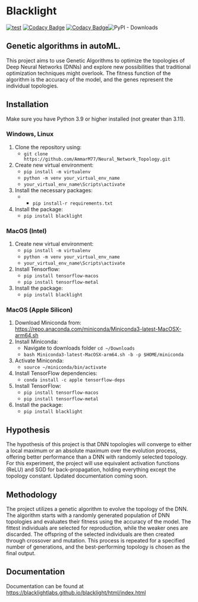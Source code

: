 # Blacklight  

[![test](https://github.com/BlackLightLabs/blacklight/actions/workflows/test.yml/badge.svg?branch=main)](https://github.com/BlackLightLabs/blacklight/actions/workflows/test.yml) [![Codacy Badge](https://app.codacy.com/project/badge/Coverage/449f7ff90fcb4340a4c90884d15f700a)](https://www.codacy.com/gh/BlackLightLabs/blacklight/dashboard?utm_source=github.com&utm_medium=referral&utm_content=BlackLightLabs/blacklight&utm_campaign=Badge_Coverage) [![Codacy Badge](https://app.codacy.com/project/badge/Grade/449f7ff90fcb4340a4c90884d15f700a)](https://www.codacy.com/gh/BlackLightLabs/blacklight/dashboard?utm_source=github.com&amp;utm_medium=referral&amp;utm_content=BlackLightLabs/blacklight&amp;utm_campaign=Badge_Grade)![PyPI - Downloads](https://img.shields.io/pypi/dm/blacklight?color=lime&label=Downloads%20from%20PyPi&logoColor=blue)

## Genetic algorithms in autoML. 
This project aims to use Genetic Algorithms to optimize the topologies of Deep Neural Networks (DNNs) and explore new possibilities that traditional optimization techniques might overlook. The fitness function of the algorithm is the accuracy of the model, and the genes represent the individual topologies.

## Installation 

Make sure you have Python 3.9 or higher installed (not greater than 3.11). 
### Windows, Linux

1. Clone the repository using:
   - ```git clone https://github.com/AmmarM77/Neural_Network_Topology.git```
2. Create new virtual environment:
   - ```pip install -m virtualenv```
   - ```python -m venv your_virtual_env_name```
   - ```your_virtual_env_name\Scripts\activate```
3. Install the necessary packages:
   - - ```pip install-r requirements.txt```
4. Install the package:
   - ```pip install blacklight```

### MacOS (Intel)

1. Create new virtual environment:
   - ```pip install -m virtualenv```
   - ```python -m venv your_virtual_env_name```
   - ```your_virtual_env_name\Scripts\activate```
2. Install Tensorflow:
   - ```pip install tensorflow-macos```
   - ```pip install tensorflow-metal```
2. Install the package:
   - ```pip install blacklight```

### MacOS (Apple Silicon)
1. Download Miniconda from: https://repo.anaconda.com/miniconda/Miniconda3-latest-MacOSX-arm64.sh
2. Install Miniconda:
   - Navigate to downloads folder ```cd ~/Downloads```
   - ```bash Miniconda3-latest-MacOSX-arm64.sh -b -p $HOME/miniconda```
3. Activate Miniconda:
   - ```source ~/miniconda/bin/activate```
4. Install TensorFlow dependencies: 
    - ```conda install -c apple tensorflow-deps```
5. Install TensorFlow:
    - ```pip install tensorflow-macos``` 
    - ```pip install tensorflow-metal```
6. Install the package:
   - ```pip install blacklight```
    
## Hypothesis

The hypothesis of this project is that DNN topologies will converge to either a local maximum or an absolute maximum over the evolution process, offering better performance than a DNN with randomly selected topology. For this experiment, the project will use equivalent activation functions (ReLU) and SGD for back-propagation, holding everything except the topology constant. Updated documentation coming soon.

## Methodology

The project utilizes a genetic algorithm to evolve the topology of the DNN. The algorithm starts with a randomly generated population of DNN topologies and evaluates their fitness using the accuracy of the model. The fittest individuals are selected for reproduction, while the weaker ones are discarded. The offspring of the selected individuals are then created through crossover and mutation. This process is repeated for a specified number of generations, and the best-performing topology is chosen as the final output.

## Documentation 
Documentation can be found at https://blacklightlabs.github.io/blacklight/html/index.html
